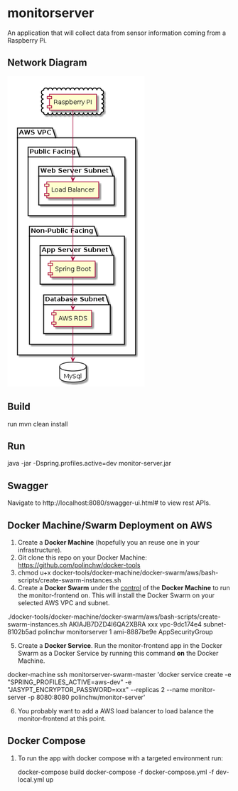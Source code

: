 # monitorserver
An application that will collect data from sensor information coming from a Raspberry Pi.
## Network Diagram
![alt text](https://github.com/polinchw/monitorserver/blob/master/documentation/diagrams/vpc.png)
## Build
run mvn clean install
## Run
java -jar -Dspring.profiles.active=dev monitor-server.jar
## Swagger
Navigate to http://localhost:8080/swagger-ui.html# to view rest APIs.
## Docker Machine/Swarm Deployment on AWS

1. Create a <b>Docker Machine</b> (hopefully you an reuse one in your infrastructure).
2. Git clone this repo on your Docker Machine: https://github.com/polinchw/docker-tools
3. chmod u+x docker-tools/docker-machine/docker-swarm/aws/bash-scripts/create-swarm-instances.sh 
4. Create a <b>Docker Swarm</b> under the <u>control</u> of the <b>Docker Machine</b> to run the monitor-frontend on.  This will install the Docker Swarm on your selected AWS VPC and subnet.
    
 ./docker-tools/docker-machine/docker-swarm/aws/bash-scripts/create-swarm-instances.sh AKIAJB7DZD4I6QA2XBRA xxx vpc-9dc174e4 subnet-8102b5ad polinchw monitorserver 1 ami-8887be9e AppSecurityGroup
  
5. Create a <b>Docker Service</b>.  Run the monitor-frontend app in the Docker Swarm as a Docker Service by running this command <b>on</b> the Docker Machine.

  docker-machine ssh monitorserver-swarm-master 'docker service create -e "SPRING_PROFILES_ACTIVE=aws-dev" -e "JASYPT_ENCRYPTOR_PASSWORD=xxx" --replicas 2 --name monitor-server -p 8080:8080 polinchw/monitor-server'

6. You probably want to add a AWS load balancer to load balance the monitor-frontend at this point.

## Docker Compose

1. To run the app with docker compose with a targeted environment run:

    docker-compose build
    docker-compose -f docker-compose.yml -f dev-local.yml up
